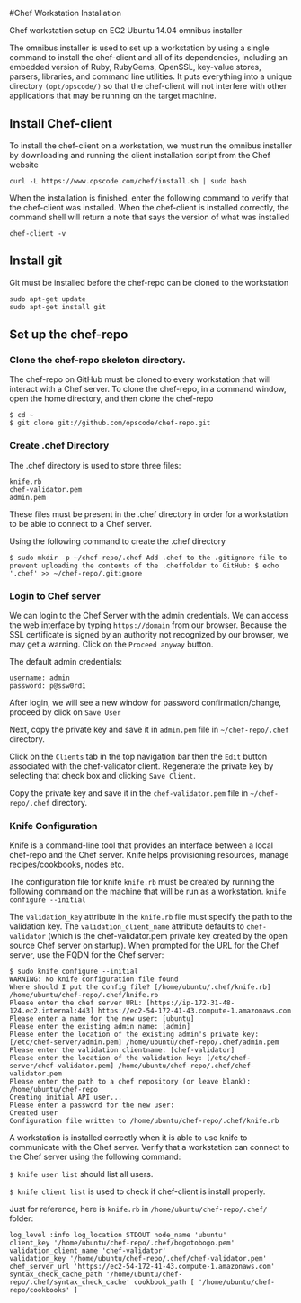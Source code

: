 #Chef Workstation Installation

Chef workstation setup on EC2 Ubuntu 14.04 omnibus installer

The omnibus installer is used to set up a workstation by using a single command to install the chef-client and all of its dependencies, including an embedded version of Ruby, RubyGems, OpenSSL, key-value stores, parsers, libraries, and command line utilities. 
It puts everything into a unique directory `(opt/opscode/)` so that the chef-client will not interfere with other applications that may be running on the target machine.

## Install Chef-client
To install the chef-client on a workstation, we must run the omnibus installer by downloading and running the client installation script from the Chef website

`curl -L https://www.opscode.com/chef/install.sh | sudo bash`

When the installation is finished, enter the following command to verify that the chef-client was installed. 
When the chef-client is installed correctly, the command shell will return a note that says the version of what was installed

`chef-client -v`

## Install git

Git must be installed before the chef-repo can be cloned to the workstation
```
sudo apt-get update 
sudo apt-get install git
```
## Set up the chef-repo

### Clone the chef-repo skeleton directory.
The chef-repo on GitHub must be cloned to every workstation that will interact with a Chef server. 
To clone the chef-repo, in a command window, open the home directory, and then clone the chef-repo
```
$ cd ~ 
$ git clone git://github.com/opscode/chef-repo.git
```

### Create .chef Directory

The .chef directory is used to store three files:
```
knife.rb 
chef-validator.pem 
admin.pem
```
These files must be present in the .chef directory in order for a workstation to be able to connect to a Chef server.

Using the following command to create the .chef directory
```
$ sudo mkdir -p ~/chef-repo/.chef Add .chef to the .gitignore file to prevent uploading the contents of the .cheffolder to GitHub: $ echo '.chef' >> ~/chef-repo/.gitignore
```

### Login to Chef server

We can login to the Chef Server with the admin credentials. We can access the web interface by typing `https://domain` from our browser. 
Because the SSL certificate is signed by an authority not recognized by our browser, we may get a warning. Click on the `Proceed anyway` button.

The default admin credentials:
```
username: admin 
password: p@ssw0rd1
```
After login, we will see a new window for password confirmation/change, proceed by click on `Save User`

Next, copy the private key and save it in `admin.pem` file in `~/chef-repo/.chef` directory.

Click on the `Clients` tab in the top navigation bar then the `Edit` button associated with the chef-validator client. 
Regenerate the private key by selecting that check box and clicking `Save Client`.

Copy the private key and save it in the `chef-validator.pem` file in `~/chef-repo/.chef` directory.

### Knife Configuration

Knife is a command-line tool that provides an interface between a local chef-repo and the Chef server. 
Knife helps provisioning resources, manage recipes/cookbooks, nodes etc.

The configuration file for knife `knife.rb` must be created by running the following command on the machine that will be run as a workstation.
`knife configure --initial`

The `validation_key` attribute in the `knife.rb` file must specify the path to the validation key. 
The `validation_client_name` attribute defaults to `chef-validator` (which is the chef-validator.pem private key created by the open source Chef server on startup). 
When prompted for the URL for the Chef server, use the FQDN for the Chef server:
```
$ sudo knife configure --initial 
WARNING: No knife configuration file found 
Where should I put the config file? [/home/ubuntu/.chef/knife.rb] /home/ubuntu/chef-repo/.chef/knife.rb 
Please enter the chef server URL: [https://ip-172-31-48-124.ec2.internal:443] https://ec2-54-172-41-43.compute-1.amazonaws.com 
Please enter a name for the new user: [ubuntu]
Please enter the existing admin name: [admin]
Please enter the location of the existing admin's private key: [/etc/chef-server/admin.pem] /home/ubuntu/chef-repo/.chef/admin.pem 
Please enter the validation clientname: [chef-validator] 
Please enter the location of the validation key: [/etc/chef-server/chef-validator.pem] /home/ubuntu/chef-repo/.chef/chef-validator.pem 
Please enter the path to a chef repository (or leave blank): /home/ubuntu/chef-repo 
Creating initial API user...
Please enter a password for the new user: 
Created user 
Configuration file written to /home/ubuntu/chef-repo/.chef/knife.rb 
```

A workstation is installed correctly when it is able to use knife to communicate with the Chef server. 
Verify that a workstation can connect to the Chef server using the following command:

`$ knife user list` should list all users.

`$ knife client list` is used to check if chef-client is install properly.

Just for reference, here is `knife.rb` in `/home/ubuntu/chef-repo/.chef/` folder:
```
log_level :info log_location STDOUT node_name 'ubuntu' 
client_key '/home/ubuntu/chef-repo/.chef/bogotobogo.pem' 
validation_client_name 'chef-validator' 
validation_key '/home/ubuntu/chef-repo/.chef/chef-validator.pem' 
chef_server_url 'https://ec2-54-172-41-43.compute-1.amazonaws.com' 
syntax_check_cache_path '/home/ubuntu/chef-repo/.chef/syntax_check_cache' cookbook_path [ '/home/ubuntu/chef-repo/cookbooks' ]
```
